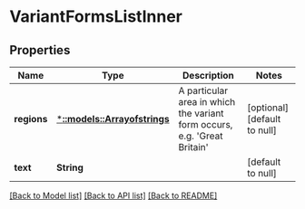 # VariantFormsListInner

## Properties
Name | Type | Description | Notes
------------ | ------------- | ------------- | -------------
**regions** | [***::models::Arrayofstrings**](arrayofstrings.md) | A particular area in which the variant form occurs, e.g. &#39;Great Britain&#39; | [optional] [default to null]
**text** | **String** |  | [default to null]

[[Back to Model list]](../README.md#documentation-for-models) [[Back to API list]](../README.md#documentation-for-api-endpoints) [[Back to README]](../README.md)



